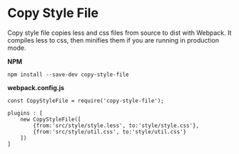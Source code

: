 # Copy Style File

Copy style file copies less and css files from source to dist with Webpack. It compiles less to css, then minifies them if you are running in production mode.

**NPM**
```
npm install --save-dev copy-style-file
````

**webpack.config.js**
```
const CopyStyleFile = require('copy-style-file');

plugins : [
	new CopyStyleFile([
		{from:'src/style/style.less', to:'style/style.css'},
		{from:'src/style/util.css', to:'style/util.css'}
	])
]
```